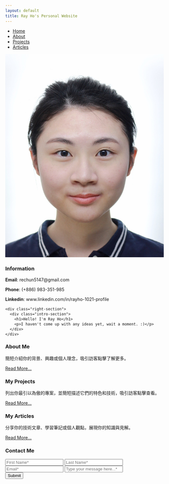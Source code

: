 ```yaml
---
layout: default
title: Ray Ho's Personal Website
---
```


<nav class="nav-section">
  <ul class="nav-links">
    <li><a href="{{ '/' | relative_url }}" class="{% if page.url == '/' %}active{% endif %}">Home</a></li>
    <li><a href="{{ '/about.html' | relative_url }}">About</a></li>
    <li><a href="{{ '/projects.html' | relative_url }}">Projects</a></li>
    <li><a href="{{ '/articles.html' | relative_url }}">Articles</a></li>
  </ul>
</nav>

<div class="top-section-wrapper">
  <div class="profile-container">
    <div class="left-section">
      <div class="profile-photo">
        <img src="/assets/images/picture.JPG" alt="Ray Ho's Photo">
      </div>
      <div class="contact-info">
        <h3>Information</h3>
        <p><strong>Email</strong>: rechun5147@gmail.com</p>
        <p><strong>Phone</strong>: (+886) 983-351-985</p>
        <p><strong>Linkedin</strong>: www.linkedin.com/in/rayho-1021-profile</p>
      </div>
    </div>

    <div class="right-section">
      <div class="intro-section">
        <h1>Hello! I'm Ray Ho</h1>
        <p>I haven't come up with any ideas yet, wait a moment. :)</p>
      </div>
    </div>
  </div>
</div>

<div class="preview-container">
  <div class="preview-card">
    <h3>About Me</h3>
    <p>簡短介紹你的背景、興趣或個人理念，吸引訪客點擊了解更多。</p>
    <a href="{{ '/about.html' | relative_url }}" class="read-more">Read More...</a>
  </div>

  <div class="preview-card">
    <h3>My Projects</h3>
    <p>列出你最引以為傲的專案，並簡短描述它們的特色和技術，吸引訪客點擊查看。</p>
    <a href="{{ '/projects.html' | relative_url }}" class="read-more">Read More...</a>
  </div>

  <div class="preview-card">
    <h3>My Articles</h3>
    <p>分享你的技術文章、學習筆記或個人觀點，展現你的知識與見解。</p>
    <a href="{{ '/articles.html' | relative_url }}" class="read-more">Read More...</a>
  </div>
</div>

<div class="contact-section">
  <div class="contact-container">
    <div class="contact-form-section">
      <h3>Contact Me</h3>
      <form action="https://formspree.io/f/myzdzvpl" method="POST">
        <div class="form-group">
          <input type="text" name="first_name" placeholder="First Name*" required>
          <input type="text" name="last_name" placeholder="Last Name*" required>
        </div>
        <div class="form-group">
          <input type="email" name="_replyto" placeholder="Email*" required>
          <input type="text" name="message" placeholder="Type your message here...*" required>
        </div>
        <button type="submit">Submit</button>
      </form>
    </div>
  </div>
</div>